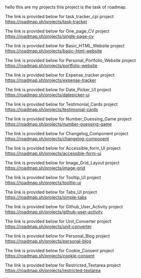 hello 
this are my projects 
this project is the task of roadmap. 

The link is provided below for task_tracker_cpi project
https://roadmap.sh/projects/task-tracker

The link is provided below for One_page_CV project
https://roadmap.sh/projects/single-page-cv

The link is provided below for Basic_HTML_Website project
https://roadmap.sh/projects/basic-html-website

The link is provided below for Personal_Portfolio_Website project
https://roadmap.sh/projects/portfolio-website

The link is provided below for Expense_tracker project
https://roadmap.sh/projects/expense-tracker

The link is provided below for Date_Picker_UI project
https://roadmap.sh/projects/datepicker-ui

The link is provided below for Testimonial_Cards project
https://roadmap.sh/projects/testimonial-cards

The link is provided below for Number_Guessing_Game project
https://roadmap.sh/projects/number-guessing-game

The link is provided below for Changelog_Component project
https://roadmap.sh/projects/changelog-component

The link is provided below for Accessible_form_UI project
https://roadmap.sh/projects/accessible-form-ui

The link is provided below for Image_Grid_Layout project
https://roadmap.sh/projects/image-grid

The link is provided below for Tooltip_UI project
https://roadmap.sh/projects/tooltip-ui

The link is provided below for Tabs_UI project
https://roadmap.sh/projects/simple-tabs

The link is provided below for Github_User_Activity project
https://roadmap.sh/projects/github-user-activity

The link is provided below for Unit_Converter project
https://roadmap.sh/projects/unit-converter

The link is provided below for Personal_Blog project
https://roadmap.sh/projects/personal-blog

The link is provided below for Cookie_Consent project
https://roadmap.sh/projects/cookie-consent

The link is provided below for Restricted_Textarea project
https://roadmap.sh/projects/restricted-textarea
